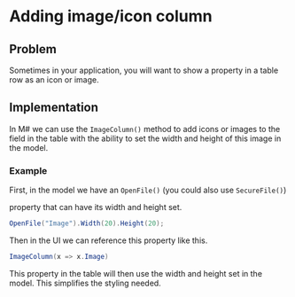 # Adding image/icon column

## Problem

Sometimes in your application, you will want to show a property in a table row as an icon or image.

## Implementation

In M# we can use the `ImageColumn()` method to add icons or images to the field in the table with the ability to set the width and height of this image in the model.

### Example

First, in the model we have an `OpenFile()` (you could also use `SecureFile()`)

property that can have its width and height set.

```csharp
OpenFile("Image").Width(20).Height(20);
```

Then in the UI we can reference this property like this.

```csharp
ImageColumn(x => x.Image)
```

This property in the table  will then use the width and height set in the model.  This simplifies the styling needed.
